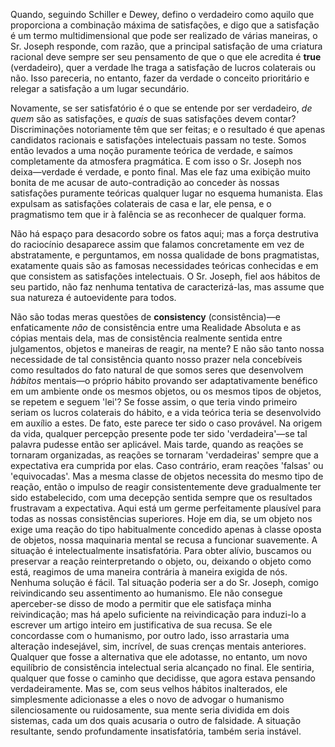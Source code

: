 Quando, seguindo Schiller e Dewey, defino o verdadeiro como aquilo que proporciona a combinação máxima de satisfações, e digo que a satisfação é um termo multidimensional que pode ser realizado de várias maneiras, o Sr. Joseph responde, com razão, que a principal satisfação de uma criatura racional deve sempre ser seu pensamento de que o que ele acredita é **true** (verdadeiro), quer a verdade lhe traga a satisfação de lucros colaterais ou não. Isso pareceria, no entanto, fazer da verdade o conceito prioritário e relegar a satisfação a um lugar secundário.

Novamente, se ser satisfatório é o que se entende por ser verdadeiro, _de quem_ são as satisfações, e _quais_ de suas satisfações devem contar? Discriminações notoriamente têm que ser feitas; e o resultado é que apenas candidatos racionais e satisfações intelectuais passam no teste. Somos então levados a uma noção puramente teórica de verdade, e saímos completamente da atmosfera pragmática. E com isso o Sr. Joseph nos deixa—verdade é verdade, e ponto final. Mas ele faz uma exibição muito bonita de me acusar de auto-contradição ao conceder às nossas satisfações puramente teóricas qualquer lugar no esquema humanista. Elas expulsam as satisfações colaterais de casa e lar, ele pensa, e o pragmatismo tem que ir à falência se as reconhecer de qualquer forma.

Não há espaço para desacordo sobre os fatos aqui; mas a força destrutiva do raciocínio desaparece assim que falamos concretamente em vez de abstratamente, e perguntamos, em nossa qualidade de bons pragmatistas, exatamente quais são as famosas necessidades teóricas conhecidas e em que consistem as satisfações intelectuais. O Sr. Joseph, fiel aos hábitos de seu partido, não faz nenhuma tentativa de caracterizá-las, mas assume que sua natureza é autoevidente para todos.

Não são todas meras questões de **consistency** (consistência)—e enfaticamente _não_ de consistência entre uma Realidade Absoluta e as cópias mentais dela, mas de consistência realmente sentida entre julgamentos, objetos e maneiras de reagir, na mente? E não são tanto nossa necessidade de tal consistência quanto nosso prazer nela concebíveis como resultados do fato natural de que somos seres que desenvolvem _hábitos_ mentais—o próprio hábito provando ser adaptativamente benéfico em um ambiente onde os mesmos objetos, ou os mesmos tipos de objetos, se repetem e seguem 'lei'? Se fosse assim, o que teria vindo primeiro seriam os lucros colaterais do hábito, e a vida teórica teria se desenvolvido em auxílio a estes. De fato, este parece ter sido o caso provável. Na origem da vida, qualquer percepção presente pode ter sido 'verdadeira'—se tal palavra pudesse então ser aplicável. Mais tarde, quando as reações se tornaram organizadas, as reações se tornaram 'verdadeiras' sempre que a expectativa era cumprida por elas. Caso contrário, eram reações 'falsas' ou 'equivocadas'. Mas a mesma classe de objetos necessita do mesmo tipo de reação, então o impulso de reagir consistentemente deve gradualmente ter sido estabelecido, com uma decepção sentida sempre que os resultados frustravam a expectativa. Aqui está um germe perfeitamente plausível para todas as nossas consistências superiores. Hoje em dia, se um objeto nos exige uma reação do tipo habitualmente concedido apenas à classe oposta de objetos, nossa maquinaria mental se recusa a funcionar suavemente. A situação é intelectualmente insatisfatória. Para obter alívio, buscamos ou preservar a reação reinterpretando o objeto, ou, deixando o objeto como está, reagimos de uma maneira contrária à maneira exigida de nós. Nenhuma solução é fácil. Tal situação poderia ser a do Sr. Joseph, comigo reivindicando seu assentimento ao humanismo. Ele não consegue aperceber-se disso de modo a permitir que ele satisfaça minha reivindicação; mas há apelo suficiente na reivindicação para induzi-lo a escrever um artigo inteiro em justificativa de sua recusa. Se ele concordasse com o humanismo, por outro lado, isso arrastaria uma alteração indesejável, sim, incrível, de suas crenças mentais anteriores. Qualquer que fosse a alternativa que ele adotasse, no entanto, um novo equilíbrio de consistência intelectual seria alcançado no final. Ele sentiria, qualquer que fosse o caminho que decidisse, que agora estava pensando verdadeiramente. Mas se, com seus velhos hábitos inalterados, ele simplesmente adicionasse a eles o novo de advogar o humanismo silenciosamente ou ruidosamente, sua mente seria dividida em dois sistemas, cada um dos quais acusaria o outro de falsidade. A situação resultante, sendo profundamente insatisfatória, também seria instável.